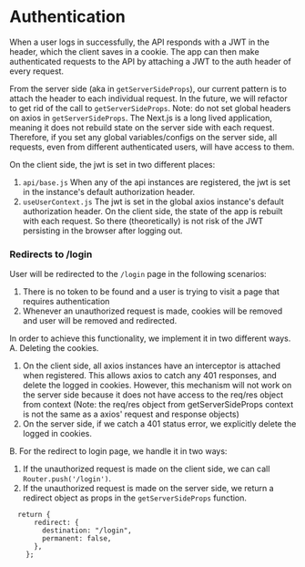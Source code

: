 # Authentication
When a user logs in successfully, the API responds with a JWT in the header, which the client saves in a cookie. The app can then make authenticated requests to the API by attaching a JWT to the auth header of every request. 

From the server side (aka in `getServerSideProps`), our current pattern is to attach the header to each individual request. In the future, we will refactor to get rid of the call to `getServerSideProps`. Note: do not set global headers on axios in `getServerSideProps`. The Next.js is a long lived application, meaning it does not rebuild state on the server side with each request. Therefore, if you set any global variables/configs on the server side, all requests, even from different authenticated users, will have access to them.

On the client side, the jwt is set in two different places:
1. `api/base.js` When any of the api instances are registered, the jwt is set in the instance's default authorization header.
2. `useUserContext.js` The jwt is set in the global axios instance's default authorization header.
On the client side, the state of the app is rebuilt with each request. So there (theoretically) is not risk of the JWT persisting in the browser after logging out.

### Redirects to /login
User will be redirected to the `/login` page in the following scenarios:
1. There is no token to be found and a user is trying to visit a page that requires authentication
2. Whenever an unauthorized request is made, cookies will be removed and user will be removed and redirected.

In order to achieve this functionality, we implement it in two different ways.
A. Deleting the cookies. 
  1. On the client side, all axios instances have an interceptor is attached when registered. This allows axios to catch any 401 responses, and delete the logged in cookies. However, this mechanism will not work on the server side because it does not have access to the req/res object from context (Note: the req/res object from getServerSideProps context is not the same as a axios' request and response objects)
  2. On the server side, if we catch a 401 status error, we explicitly delete the logged in cookies.

B. For the redirect to login page, we handle it in two ways:
  1. If the unauthorized request is made on the client side, we can call `Router.push('/login')`.
  2. If the unauthorized request is made on the server side, we return a redirect object as props in the `getServerSideProps` function.
  ```
    return {
        redirect: {
          destination: "/login",
          permanent: false,
        },
      };
  ```
